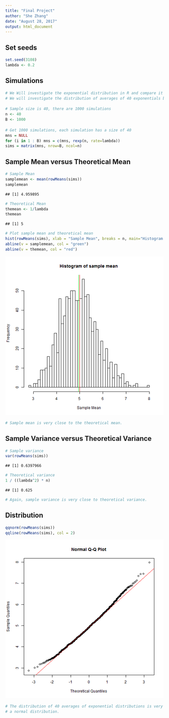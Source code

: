 ```yaml
---
title: "Final Project"
author: "She Zhang"
date: "August 28, 2017"
output: html_document
---
```



## Set seeds

```r
set.seed(3108)
lambda <- 0.2
```

## Simulations



```r
# We Will investigate the exponential distribution in R and compare it with the Central Limit Theorem. he exponential distribution can be simulated in R with rexp(n, lambda) where lambda is the rate parameter. The mean of exponential distribution is 1/lambda and the standard deviation is also 1/lambda. Set lambda = 0.2 for all of the simulations.
# We will investigate the distribution of averages of 40 exponentials by simulating 1000 times.

# Sample size is 40, there are 1000 simulations
n <- 40
B <- 1000

# Get 1000 simulations, each simulation has a size of 40
mns = NULL
for (i in 1 : B) mns = c(mns, rexp(n, rate=lambda))
sims = matrix(mns, nrow=B, ncol=n)
```

## Sample Mean versus Theoretical Mean


```r
# Sample Mean
samplemean <- mean(rowMeans(sims))
samplemean
```

```
## [1] 4.959895
```

```r
# Theoretical Mean
themean <- 1/lambda
themean
```

```
## [1] 5
```

```r
# Plot sample mean and theoretical mean
hist(rowMeans(sims), xlab = "Sample Mean", breaks = n, main="Histogram of sample mean")
abline(v = samplemean, col = "green")
abline(v = themean, col = "red")
```

![plot of chunk unnamed-chunk-3](figure/unnamed-chunk-3-1.png)

```r
# Sample mean is very close to the theoretical mean.
```

## Sample Variance versus Theoretical Variance


```r
# Sample variance
var(rowMeans(sims))
```

```
## [1] 0.6397966
```

```r
# Theoretical variance
1 / ((lambda^2) * n)
```

```
## [1] 0.625
```

```r
# Again, sample variance is very close to theoretical variance.
```

## Distribution

```r
qqnorm(rowMeans(sims))
qqline(rowMeans(sims), col = 2)
```

![plot of chunk unnamed-chunk-5](figure/unnamed-chunk-5-1.png)

```r
# The distribution of 40 averages of exponential distributions is very close to
# a normal distribution.
```
